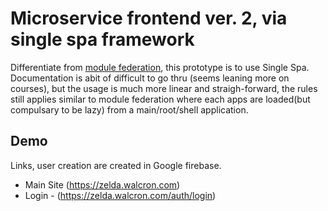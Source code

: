 # Microservice frontend ver. 2, via single spa framework

Differentiate from [module federation](https://github.com/yoonghan/walcron-microfrontend), this prototype is to use Single Spa.
Documentation is abit of difficult to go thru (seems leaning more on courses), but the usage is much more linear and straigh-forward, the rules still applies similar to module federation where each apps are loaded(but compulsary to be lazy) from a main/root/shell application.

 ## Demo

Links, user creation are created in Google firebase.
*  Main Site (https://zelda.walcron.com)
* Login - (https://zelda.walcron.com/auth/login)
